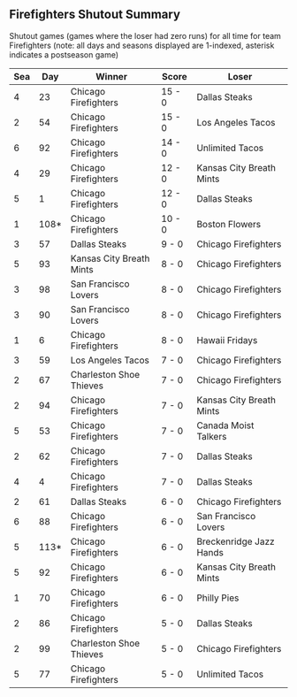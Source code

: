 ## Firefighters Shutout Summary



Shutout games (games where the loser had zero runs) for all time for team Firefighters (note: all days and seasons displayed are 1-indexed, asterisk indicates a postseason game)


| Sea | Day | Winner | Score | Loser | 
| ------ |------ |------ |------ |------ |
| 4 | 23 | Chicago Firefighters | 15 - 0 | Dallas Steaks | 
| 2 | 54 | Chicago Firefighters | 15 - 0 | Los Angeles Tacos | 
| 6 | 92 | Chicago Firefighters | 14 - 0 | Unlimited Tacos | 
| 4 | 29 | Chicago Firefighters | 12 - 0 | Kansas City Breath Mints | 
| 5 | 1 | Chicago Firefighters | 12 - 0 | Dallas Steaks | 
| 1 | 108* | Chicago Firefighters | 10 - 0 | Boston Flowers | 
| 3 | 57 | Dallas Steaks | 9 - 0 | Chicago Firefighters | 
| 5 | 93 | Kansas City Breath Mints | 8 - 0 | Chicago Firefighters | 
| 3 | 98 | San Francisco Lovers | 8 - 0 | Chicago Firefighters | 
| 3 | 90 | San Francisco Lovers | 8 - 0 | Chicago Firefighters | 
| 1 | 6 | Chicago Firefighters | 8 - 0 | Hawaii Fridays | 
| 3 | 59 | Los Angeles Tacos | 7 - 0 | Chicago Firefighters | 
| 2 | 67 | Charleston Shoe Thieves | 7 - 0 | Chicago Firefighters | 
| 2 | 94 | Chicago Firefighters | 7 - 0 | Kansas City Breath Mints | 
| 5 | 53 | Chicago Firefighters | 7 - 0 | Canada Moist Talkers | 
| 2 | 62 | Chicago Firefighters | 7 - 0 | Dallas Steaks | 
| 4 | 4 | Chicago Firefighters | 7 - 0 | Dallas Steaks | 
| 2 | 61 | Dallas Steaks | 6 - 0 | Chicago Firefighters | 
| 6 | 88 | Chicago Firefighters | 6 - 0 | San Francisco Lovers | 
| 5 | 113* | Chicago Firefighters | 6 - 0 | Breckenridge Jazz Hands | 
| 5 | 92 | Chicago Firefighters | 6 - 0 | Kansas City Breath Mints | 
| 1 | 70 | Chicago Firefighters | 6 - 0 | Philly Pies | 
| 2 | 86 | Chicago Firefighters | 5 - 0 | Dallas Steaks | 
| 2 | 99 | Charleston Shoe Thieves | 5 - 0 | Chicago Firefighters | 
| 5 | 77 | Chicago Firefighters | 5 - 0 | Unlimited Tacos | 


